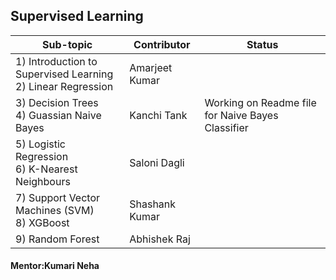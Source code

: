 ## Supervised Learning

| Sub-topic                                                      | Contributor    |Status|
|-|-|-|
| 1) Introduction to Supervised Learning<br>2) Linear Regression | Amarjeet Kumar |  |
| 3) Decision Trees<br>4) Guassian Naive Bayes                   | Kanchi Tank    | Working on Readme file for Naive Bayes Classifier  |
| 5) Logistic Regression<br>6) K-Nearest Neighbours              | Saloni Dagli   |  |
| 7) Support Vector Machines (SVM)<br>8) XGBoost                 | Shashank Kumar |  |
| 9) Random Forest                                               | Abhishek Raj   |  |

#### Mentor:Kumari Neha
